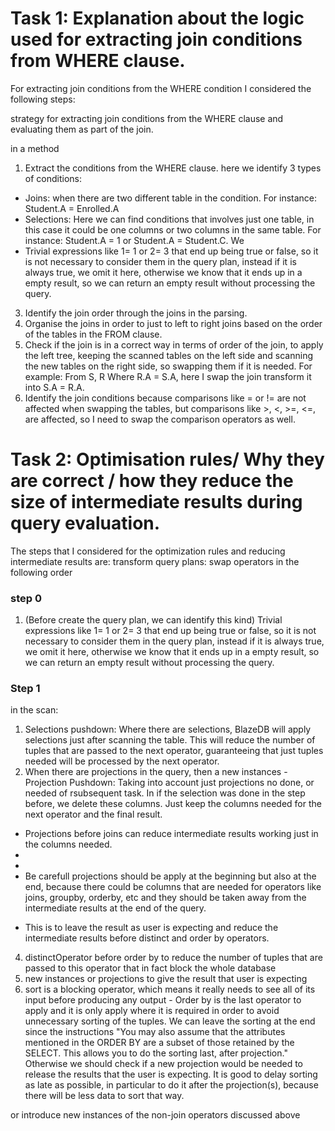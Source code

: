 # Task 1: Explanation about the logic used for extracting join conditions from WHERE clause.

For extracting join conditions from  the WHERE condition I considered the following steps:


strategy for extracting join conditions from the WHERE clause and evaluating
them as part of the join.

in a method 
1. Extract the conditions from the WHERE clause.
here we identify 3 types of conditions:
* Joins: when there are two different table in the condition. For instance: Student.A = Enrolled.A
* Selections: Here we can find conditions that involves just one table, in this case it could be one columns or two columns in the same table. For instance: Student.A = 1 or Student.A = Student.C. We 
* Trivial expressions like 1= 1 or 2= 3 that end up being true or false, so it is not necessary to consider them in the query plan, instead if it is always true, we omit it here, otherwise we know that it ends up in a empty result, so we can return an empty result without processing the query.

3. Identify the join order through the joins in the parsing.
3. Organise the joins in order to just to left to right joins based on the order of the tables in the FROM clause.
4. Check if the join is in a correct way in terms of order of the join, to apply the left tree, keeping the scanned tables on the left side and scanning the new tables on the right side, so swapping them if it is needed. For example: From S, R Where R.A = S.A, here I swap the join transform it into S.A = R.A. 
5. Identify the join conditions  because comparisons like = or != are not affected when swapping the tables, but comparisons like >, <, >=, <=, are affected, so I need to swap the comparison operators as well.


# Task 2: Optimisation rules/ Why they are correct / how they reduce the size of intermediate results during query evaluation.

The steps that I considered for the optimization rules and reducing intermediate results are:
transform query plans:
swap operators in the following order

### step 0
1. (Before create the query plan, we can identify this kind) Trivial expressions like 1= 1 or 2= 3 that end up being true or false, so it is not necessary to consider them in the query plan, instead if it is always true, we omit it here, otherwise we know that it ends up in a empty result, so we can return an empty result without processing the query.

### Step 1
in the scan: 
1. Selections pushdown: Where there are selections, BlazeDB will apply selections just after scanning the table. This will reduce the number of tuples that are passed to the next operator, guaranteeing that just tuples needed will be processed by the next  operator. 
2. When there are projections in the query, then a new instances - Projection Pushdown: Taking into account just projections no done, or needed of rsubsequent task. 
In if the selection was done in the step before, we delete these columns. 
Just keep the columns needed for the next operator and the final result.


* Projections before joins can reduce intermediate results working just in the columns needed.
* 
* 
* Be carefull projections should be apply at the beginning but also at the end, because there could be columns that are needed for operators like joins, groupby, orderby, etc and they should be taken away from the intermediate results at the end of the query.
 - This is to leave the result as user is expecting and reduce the intermediate results before distinct and order by operators.
4. distinctOperator before order by to reduce the number of tuples that are passed to this operator that in fact block the whole database
5. new instances or projections to give the result that user is expecting
6. sort is a blocking operator, which
   means it really needs to see all of its input before producing any output  - Order by is the last operator to apply and it is only apply where it is required in order to avoid unnecessary sorting of the tuples. We can leave the sorting at the end since the instructions "You may also assume that the attributes mentioned in the ORDER BY are a subset of
   those retained by the SELECT. This allows you to do the sorting last, after projection." Otherwise we should check if a new projection would be needed to release the results that the user is expecting. It is good to delay sorting as late as possible, in
   particular to do it after the projection(s), because there will be less data to sort that way.

or introduce new instances of the non-join operators discussed above